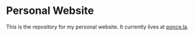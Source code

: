 # Personal Website

This is the repository for my personal website. It currently lives at [ponce.la](ponce.la).
